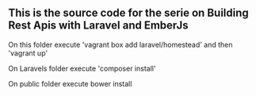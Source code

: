 This is the source code for the serie on Building Rest Apis with Laravel and EmberJs
---------


On this folder execute 'vagrant box add laravel/homestead' and then  'vagrant up'

On Laravels folder execute 'composer install'

On public folder execute bower install


